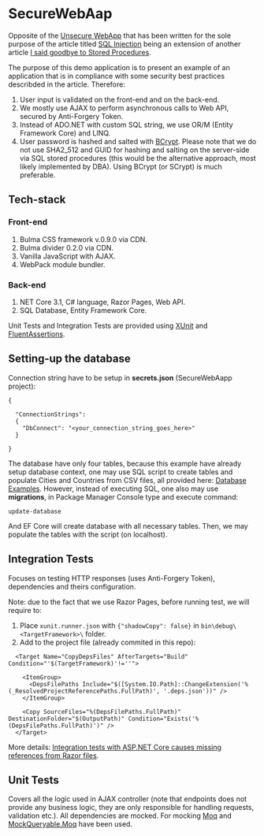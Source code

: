 # SecureWebAap

Opposite of the [Unsecure WebApp](https://github.com/TomaszKandula/UnsecureWebApp) that has been written for the sole purpose of the article titled [SQL Injection](https://medium.com/&#64;tomasz.kandula/sql-injection-1bde8bb76ebc) being an extension of another article [I said goodbye to Stored Procedures](https://medium.com/swlh/i-said-goodbye-to-stored-procedures-539d56350486).

The purpose of this demo application is to present an example of an application that is in compliance with some security best practices describded in the article. Therefore:

1. User input is validated on the front-end and on the back-end.
1. We mostly use AJAX to perform asynchronous calls to Web API, secured by Anti-Forgery Token. 
1. Instead of ADO.NET with custom SQL string, we use OR/M (Entity Framework Core) and LINQ.
1. User password is hashed and salted with [BCrypt](https://auth0.com/blog/hashing-in-action-understanding-bcrypt/). Please note that we do not use SHA2_512 and GUID for hashing and salting on the server-side via SQL stored procedures (this would be the alternative approach, most likely implemented by DBA). Using BCrypt (or SCrypt) is much preferable.

## Tech-stack

### Front-end

1. Bulma CSS framework v.0.9.0 via CDN.
1. Bulma divider 0.2.0 via CDN.
1. Vanilla JavaScript with AJAX.
1. WebPack module bundler.

### Back-end

1. NET Core 3.1, C# language, Razor Pages, Web API.
1. SQL Database, Entity Framework Core.

Unit Tests and Integration Tests are provided using [XUnit](https://github.com/xunit/xunit) and [FluentAssertions](https://github.com/fluentassertions/fluentassertions).

## Setting-up the database

Connection string have to be setup in __secrets.json__ (SecureWebAapp project):

```
{

  "ConnectionStrings": 
  {
    "DbConnect": "<your_connection_string_goes_here>"
  }

}
```

The database have only four tables, because this example have already setup database context, one may use SQL script to create tables and populate Cities and Countries from CSV files, all provided here: [Database Examples](https://github.com/TomaszKandula/SecureWebApp/tree/master/DatabaseExamples). However, instead of executing SQL, one also may use __migrations__, in Package Manager Console type and execute command:

`update-database`

And EF Core will create database with all necessary tables. Then, we may populate the tables with the script (on localhost).

## Integration Tests

Focuses on testing HTTP responses (uses Anti-Forgery Token), dependencies and theirs configuration.

Note: due to the fact that we use Razor Pages, before running test, we will require to:

1. Place `xunit.runner.json` with `{"shadowCopy": false}` in `bin\debug\<TargetFramework>\` folder.
1. Add to the project file (already commited in this repo):

```
  <Target Name="CopyDepsFiles" AfterTargets="Build" Condition="'$(TargetFramework)'!=''">

    <ItemGroup>
      <DepsFilePaths Include="$([System.IO.Path]::ChangeExtension('%(_ResolvedProjectReferencePaths.FullPath)', '.deps.json'))" />
    </ItemGroup>

    <Copy SourceFiles="%(DepsFilePaths.FullPath)" DestinationFolder="$(OutputPath)" Condition="Exists('%(DepsFilePaths.FullPath)')" />
  </Target>
```

More details: [Integration tests with ASP.NET Core causes missing references from Razor files](https://github.com/aspnet/Razor/issues/1212).

## Unit Tests

Covers all the logic used in AJAX controller (note that endpoints does not provide any business logic, they are only responsible for handling requests, validation etc.). All dependencies are mocked. For mocking [Moq](https://github.com/moq/moq4) and [MockQueryable.Moq](https://github.com/romantitov/MockQueryable) have been used. 
